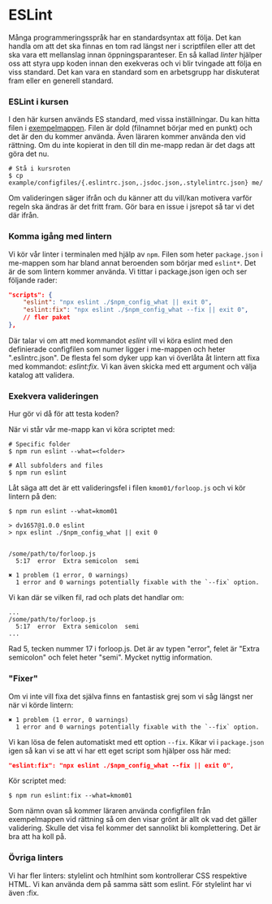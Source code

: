 # ESLint

Många programmeringsspråk har en standardsyntax att följa. Det kan handla om att det ska finnas en tom rad längst ner i scriptfilen eller att det ska vara ett mellanslag innan öppningsparanteser. En så kallad *linter* hjälper oss att styra upp koden innan den exekveras och vi blir tvingade att följa en viss standard. Det kan vara en standard som en arbetsgrupp har diskuterat fram eller en generell standard.



### ESLint i kursen

I den här kursen används ES standard, med vissa inställningar. Du kan hitta filen i [exempelmappen](../../../example/configfiles). Filen är dold (filnamnet börjar med en punkt) och det är den du kommer använda. Även läraren kommer använda den vid rättning. Om du inte kopierat in den till din me-mapp redan är det dags att göra det nu.

```console
# Stå i kursroten
$ cp example/configfiles/{.eslintrc.json,.jsdoc.json,.stylelintrc.json} me/
```

Om valideringen säger ifrån och du känner att du vill/kan motivera varför regeln ska ändras är det fritt fram. Gör bara en issue i jsrepot så tar vi det där ifrån.



### Komma igång med lintern

Vi kör vår linter i terminalen med hjälp av `npm`. Filen som heter `package.json` i me-mappen som har bland annat beroenden som börjar med `eslint*`. Det är de som lintern kommer använda. Vi tittar i package.json igen och ser följande rader:

```json
"scripts": {
    "eslint": "npx eslint ./$npm_config_what || exit 0",
    "eslint:fix": "npx eslint ./$npm_config_what --fix || exit 0",
    // fler paket
},
```

Där talar vi om att med kommandot *eslint* vill vi köra eslint med den definierade configfilen som numer ligger i me-mappen och heter ".eslintrc.json". De flesta fel som dyker upp kan vi överlåta åt lintern att fixa med kommandot: *eslint:fix*. Vi kan även skicka med ett argument och välja katalog att validera.



### Exekvera valideringen

Hur gör vi då för att testa koden?

När vi står vår me-mapp kan vi köra scriptet med:

```console
# Specific folder
$ npm run eslint --what=<folder>

# All subfolders and files
$ npm run eslint
```

Låt säga att det är ett valideringsfel i filen `kmom01/forloop.js` och vi kör lintern på den:

```console
$ npm run eslint --what=kmom01

> dv1657@1.0.0 eslint
> npx eslint ./$npm_config_what || exit 0


/some/path/to/forloop.js
  5:17  error  Extra semicolon  semi

✖ 1 problem (1 error, 0 warnings)
  1 error and 0 warnings potentially fixable with the `--fix` option.
```

Vi kan där se vilken fil, rad och plats det handlar om:

```console
...
/some/path/to/forloop.js
  5:17  error  Extra semicolon  semi
...
```

Rad 5, tecken nummer 17 i forloop.js. Det är av typen "error", felet är "Extra semicolon" och felet heter "semi". Mycket nyttig information.



### "Fixer"

Om vi inte vill fixa det själva finns en fantastisk grej som vi såg längst ner när vi körde lintern:

```console
✖ 1 problem (1 error, 0 warnings)
  1 error and 0 warnings potentially fixable with the `--fix` option.
```

Vi kan lösa de felen automatiskt med ett option `--fix`. Kikar vi i `package.json` igen så kan vi se att vi har ett eget script som hjälper oss här med:

```json
"eslint:fix": "npx eslint ./$npm_config_what --fix || exit 0",
```

Kör scriptet med:

```console
$ npm run eslint:fix --what=kmom01
```

Som nämn ovan så kommer läraren använda configfilen från exempelmappen vid rättning så om den visar grönt är allt ok vad det gäller validering. Skulle det visa fel kommer det sannolikt bli komplettering. Det är bra att ha koll på.



### Övriga linters

Vi har fler linters: stylelint och htmlhint som kontrollerar CSS respektive HTML. Vi kan använda dem på samma sätt som eslint. För stylelint har vi även :fix.